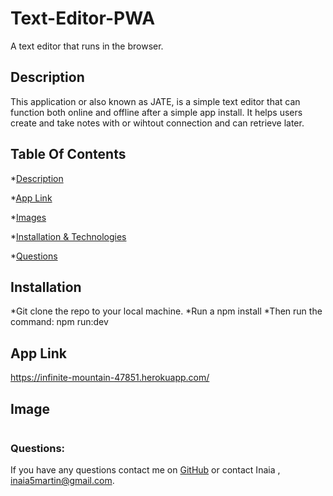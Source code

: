 # Text-Editor-PWA
 A text editor that runs in the browser.
 
  ## Description
 This application or also known as JATE, is a simple text editor that can function both online and offline after a simple app install. 
 It helps users create and take notes with or wihtout connection and can retrieve later.
 
 
 ## Table Of Contents
 
*[Description](#description)

*[App Link](#applink)

*[Images](#images)

*[Installation & Technologies](#installation&technologies)

*[Questions](#questions)



## Installation 

*Git clone the repo to your local machine.
*Run a npm install
*Then run the command: npm run:dev

## App Link 
 https://infinite-mountain-47851.herokuapp.com/
 


## Image
<img src="">




### Questions:
If you have any questions contact me on [GitHub](https://github.com/inaia@gmail.com) or contact Inaia , inaia5martin@gmail.com.
 
